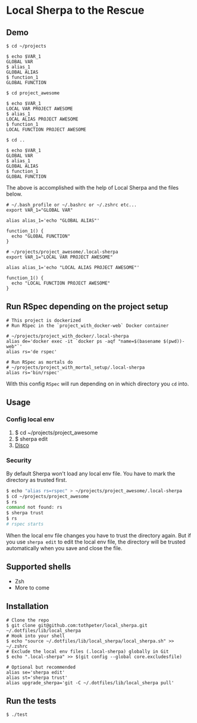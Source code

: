 # Local Sherpa to the Rescue

## Demo

```shell
$ cd ~/projects

$ echo $VAR_1
GLOBAL VAR
$ alias_1
GLOBAL ALIAS
$ function_1
GLOBAL FUNCTION

$ cd project_awesome

$ echo $VAR_1
LOCAL VAR PROJECT AWESOME
$ alias_1
LOCAL ALIAS PROJECT AWESOME
$ function_1
LOCAL FUNCTION PROJECT AWESOME

$ cd ..

$ echo $VAR_1
GLOBAL VAR
$ alias_1
GLOBAL ALIAS
$ function_1
GLOBAL FUNCTION
```

The above is accomplished with the help of Local Sherpa and the files below.

```shell
# ~/.bash_profile or ~/.bashrc or ~/.zshrc etc...
export VAR_1="GLOBAL VAR"

alias alias_1='echo "GLOBAL ALIAS"'

function_1() {
  echo "GLOBAL FUNCTION"
}
```

```shell
# ~/projects/project_awesome/.local-sherpa
export VAR_1="LOCAL VAR PROJECT AWESOME"

alias alias_1='echo "LOCAL ALIAS PROJECT AWESOME"'

function_1() {
  echo "LOCAL FUNCTION PROJECT AWESOME"
}
```

## Run RSpec depending on the project setup

```shell
# This project is dockerized
# Run RSpec in the `project_with_docker-web` Docker container

# ~/projects/project_with_docker/.local-sherpa
alias de='docker exec -it `docker ps -aqf "name=$(basename $(pwd))-web"`'
alias rs='de rspec'
```

```shell
# Run RSpec as mortals do
# ~/projects/project_with_mortal_setup/.local-sherpa
alias rs='bin/rspec'
```

With this config `RSpec` will run depending on in which directory you `cd` into.

## Usage
### Config local env
1. $ cd ~/projects/project_awesome
2. $ sherpa edit
3. [Disco](https://www.youtube.com/watch?v=UkSPUDpe0U8)

### Security

By default Sherpa won't load any local env file. You have to mark the directory as trusted first.

``` bash
$ echo "alias rs=rspec" > ~/projects/project_awesome/.local-sherpa
$ cd ~/projects/project_awesome
$ rs
command not found: rs
$ sherpa trust
$ rs
# rspec starts
```

When the local env file changes you have to trust the directory again. But if you use `sherpa edit` to edit the local env file, the directory will be trusted automatically when you save and close the file.

## Supported shells
- Zsh
- More to come

## Installation

```shell
# Clone the repo
$ git clone git@github.com:tothpeter/local_sherpa.git ~/.dotfiles/lib/local_sherpa
# Hook into your shell
$ echo "source ~/.dotfiles/lib/local_sherpa/local_sherpa.sh" >> ~/.zshrc
# Exclude the local env files (.local-sherpa) globally in Git
$ echo ".local-sherpa" >> $(git config --global core.excludesfile)

# Optional but recommended
alias se='sherpa edit'
alias st='sherpa trust'
alias upgrade_sherpa='git -C ~/.dotfiles/lib/local_sherpa pull'
```

## Run the tests

`$ ./test`
